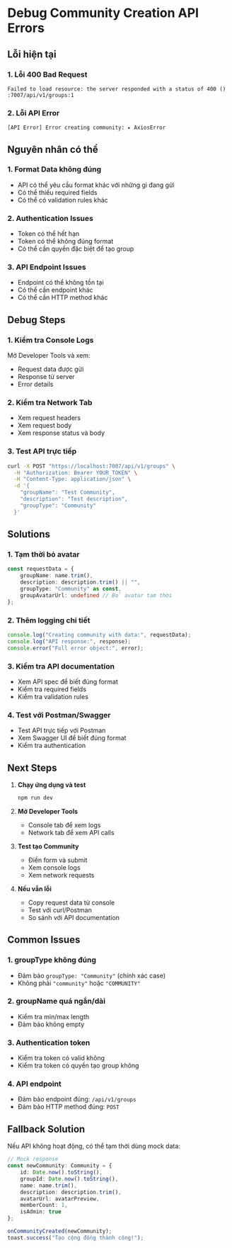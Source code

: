 # Debug Community Creation API Errors

## Lỗi hiện tại

### 1. Lỗi 400 Bad Request
```
Failed to load resource: the server responded with a status of 400 ()
:7007/api/v1/groups:1
```

### 2. Lỗi API Error
```
[API Error] Error creating community: ▸ AxiosError
```

## Nguyên nhân có thể

### 1. **Format Data không đúng**
- API có thể yêu cầu format khác với những gì đang gửi
- Có thể thiếu required fields
- Có thể có validation rules khác

### 2. **Authentication Issues**
- Token có thể hết hạn
- Token có thể không đúng format
- Có thể cần quyền đặc biệt để tạo group

### 3. **API Endpoint Issues**
- Endpoint có thể không tồn tại
- Có thể cần endpoint khác
- Có thể cần HTTP method khác

## Debug Steps

### 1. Kiểm tra Console Logs
Mở Developer Tools và xem:
- Request data được gửi
- Response từ server
- Error details

### 2. Kiểm tra Network Tab
- Xem request headers
- Xem request body
- Xem response status và body

### 3. Test API trực tiếp
```bash
curl -X POST "https://localhost:7007/api/v1/groups" \
  -H "Authorization: Bearer YOUR_TOKEN" \
  -H "Content-Type: application/json" \
  -d '{
    "groupName": "Test Community",
    "description": "Test description",
    "groupType": "Community"
  }'
```

## Solutions

### 1. **Tạm thời bỏ avatar**
```typescript
const requestData = {
    groupName: name.trim(),
    description: description.trim() || "",
    groupType: "Community" as const,
    groupAvatarUrl: undefined // Bỏ avatar tạm thời
};
```

### 2. **Thêm logging chi tiết**
```typescript
console.log("Creating community with data:", requestData);
console.log("API response:", response);
console.error("Full error object:", error);
```

### 3. **Kiểm tra API documentation**
- Xem API spec để biết đúng format
- Kiểm tra required fields
- Kiểm tra validation rules

### 4. **Test với Postman/Swagger**
- Test API trực tiếp với Postman
- Xem Swagger UI để biết đúng format
- Kiểm tra authentication

## Next Steps

1. **Chạy ứng dụng và test**
   ```bash
   npm run dev
   ```

2. **Mở Developer Tools**
   - Console tab để xem logs
   - Network tab để xem API calls

3. **Test tạo Community**
   - Điền form và submit
   - Xem console logs
   - Xem network requests

4. **Nếu vẫn lỗi**
   - Copy request data từ console
   - Test với curl/Postman
   - So sánh với API documentation

## Common Issues

### 1. **groupType không đúng**
- Đảm bảo `groupType: "Community"` (chính xác case)
- Không phải `"community"` hoặc `"COMMUNITY"`

### 2. **groupName quá ngắn/dài**
- Kiểm tra min/max length
- Đảm bảo không empty

### 3. **Authentication token**
- Kiểm tra token có valid không
- Kiểm tra token có quyền tạo group không

### 4. **API endpoint**
- Đảm bảo endpoint đúng: `/api/v1/groups`
- Đảm bảo HTTP method đúng: `POST`

## Fallback Solution

Nếu API không hoạt động, có thể tạm thời dùng mock data:

```typescript
// Mock response
const newCommunity: Community = {
    id: Date.now().toString(),
    groupId: Date.now().toString(),
    name: name.trim(),
    description: description.trim(),
    avatarUrl: avatarPreview,
    memberCount: 1,
    isAdmin: true
};

onCommunityCreated(newCommunity);
toast.success("Tạo cộng đồng thành công!");
```

